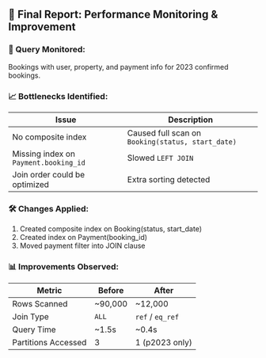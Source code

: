 ## 📝 Final Report: Performance Monitoring & Improvement
### 🔎 Query Monitored:
Bookings with user, property, and payment info for 2023 confirmed bookings.
### 📈 Bottlenecks Identified:
| Issue | Description |
| --- | ---- |
| No composite index | Caused full scan on `Booking(status, start_date)` |
| Missing index on `Payment.booking_id` | Slowed `LEFT JOIN` |
| Join order could be optimized | Extra sorting detected |
### 🛠️ Changes Applied:
1. Created composite index on Booking(status, start_date)
2. Created index on Payment(booking_id)
3. Moved payment filter into JOIN clause
### 📊 Improvements Observed:
| Metric | Before | After |
| ---| --- | --- |
| Rows Scanned | \~90,000 | \~12,000 |
| Join Type  | `ALL`    | `ref` / `eq_ref` |
| Query Time | \~1.5s   | \~0.4s |
| Partitions Accessed | 3 | 1 (p2023 only) |
